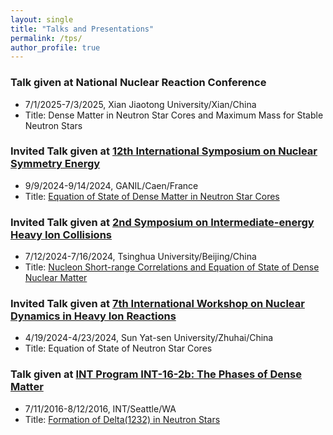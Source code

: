 ```yaml
---
layout: single
title: "Talks and Presentations"
permalink: /tps/
author_profile: true
---
```


### Talk given at National Nuclear Reaction Conference
* 7/1/2025-7/3/2025, Xian Jiaotong University/Xian/China
* Title: Dense Matter in Neutron Star Cores and Maximum Mass for Stable Neutron Stars

### Invited Talk given at [12th International Symposium on Nuclear Symmetry Energy](https://indico.in2p3.fr/event/31700/overview)
* 9/9/2024-9/14/2024, GANIL/Caen/France
* Title: [Equation of State of Dense Matter in Neutron Star Cores](https://indico.in2p3.fr/event/31700/contributions/142308/)

### Invited Talk given at [2nd Symposium on Intermediate-energy Heavy Ion Collisions](https://indico.ihep.ac.cn/event/21317/)
* 7/12/2024-7/16/2024, Tsinghua University/Beijing/China
* Title: [Nucleon Short-range Correlations and Equation of State of Dense Nuclear Matter](https://indico.ihep.ac.cn/event/21317/)

### Invited Talk given at [7th International Workshop on Nuclear Dynamics in Heavy Ion Reactions](https://iwnd2024.scievent.com/participants/)
* 4/19/2024-4/23/2024, Sun Yat-sen University/Zhuhai/China
* Title: Equation of State of Neutron Star Cores

### Talk given at [INT Program INT-16-2b: The Phases of Dense Matter](https://archive.int.washington.edu/PROGRAMS/16-2b/)
* 7/11/2016-8/12/2016, INT/Seattle/WA
* Title: [Formation of Delta(1232) in Neutron Stars](https://archive.int.washington.edu/talks/WorkShops/int_16_2b/)
